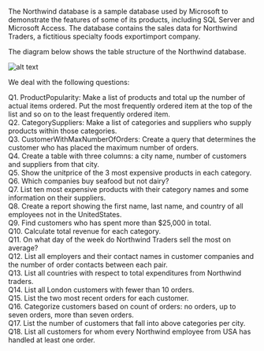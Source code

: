 The Northwind database is a sample database used by Microsoft to demonstrate the
features of some of its products, including SQL Server and Microsoft Access. The database
contains the sales data for Northwind Traders, a fictitious specialty foods exportimport
company. 

The diagram below shows the table structure of the Northwind database.

![alt text](https://raw.githubusercontent.com/jpwhite3/northwind-SQLite3/master/Northwind_ERD.png
)

We deal with the following questions:

Q1. ProductPopularity: Make a list of products and total up the number of actual
items ordered. Put the most frequently ordered item at the top of the list and so on
to the least frequently ordered item.\
Q2. CategorySuppliers: Make a list of categories and suppliers who supply products
within those categories.\
Q3. CustomerWithMaxNumberOfOrders: Create a query that determines the customer
who has placed the maximum number of orders.\
Q4. Create a table with three columns: a city name, number of customers and suppliers   from that city.\
Q5. Show the unitprice of the 3 most expensive products in each category.\
Q6. Which companies buy seafood but not dairy?\
Q7. List ten most expensive products with their category names and some information on their suppliers.\
Q8. Create a report showing the first name, last name, and country of all employees not in the UnitedStates.\
Q9. Find customers who has spent more than $25,000 in total.\
Q10. Calculate total revenue for each category. \
Q11. On what day of the week do Northwind Traders  sell the most on average?  \
Q12. List all employers and their contact names in customer companies and the number of order contacts between each pair.\
Q13. List all countries with respect to total expenditures from Northwind traders.\
Q14. List all London customers with fewer than 10 orders.\
Q15. List the two most recent orders for each customer.\
Q16. Categorize customers based on count of orders: no orders, up to seven orders, more than seven orders.\
Q17. List the number of customers that fall into  above categories per city.\
Q18. List all customers  for whom every Northwind employee  from USA has handled  at least one order.
